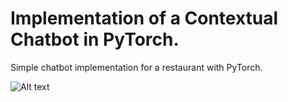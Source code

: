 # Implementation of a Contextual Chatbot in PyTorch.  
Simple chatbot implementation for a restaurant with PyTorch. 


![Alt text](https://av-eks-blogoptimized.s3.amazonaws.com/0_xXUYOs5MWWenxoNz-thumbnail_webp-600x300.png)

